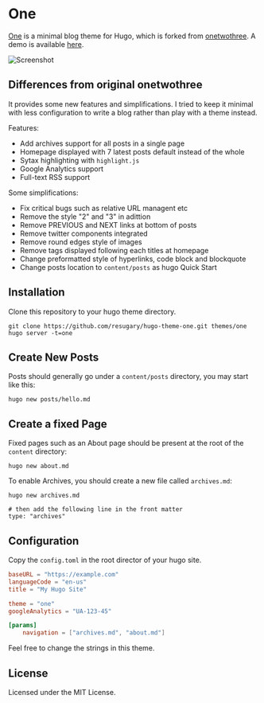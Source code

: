 One
===========

[One](https://github.com/resugary/hugo-theme-one) is a minimal blog theme for Hugo, which is forked from [onetwothree](https://github.com/schollz/onetwothree). A demo is available [here](https://resugary.github.io/hugo-theme-one).

![Screenshot](https://github.com/resugary/hugo-theme-one/blob/master/images/screenshot.png)

## Differences from original onetwothree

It provides some new features and simplifications. I tried to keep it minimal with less configuration to write a blog rather than play with a theme instead.

Features:  
- Add archives support for all posts in a single page  
- Homepage displayed with 7 latest posts default instead of the whole
- Sytax highlighting with `highlight.js`  
- Google Analytics support  
- Full-text RSS support

Some simplifications:
- Fix critical bugs such as relative URL managent etc 
- Remove the style "2" and "3" in adittion  
- Remove PREVIOUS and NEXT links at bottom of posts  
- Remove twitter components integrated
- Remove round edges style of images    
- Remove tags displayed following each titles at homepage  
- Change preformatted style of hyperlinks, code block and blockquote  
- Change posts location to `content/posts` as hugo Quick Start

## Installation

Clone this repository to your hugo theme directory.

```
git clone https://github.com/resugary/hugo-theme-one.git themes/one
hugo server -t=one
```


## Create New Posts

Posts should generally go under a `content/posts` directory, you may start like this:

```
hugo new posts/hello.md
```

## Create a fixed Page

Fixed pages such as an About page should be present at the root of the `content` directory:

```
hugo new about.md
```

To enable Archives, you should create a new file called `archives.md`:

```
hugo new archives.md

# then add the following line in the front matter
type: "archives"
```

## Configuration

Copy the `config.toml` in the root director of your hugo site. 

```toml
baseURL = "https://example.com"
languageCode = "en-us"
title = "My Hugo Site"

theme = "one"
googleAnalytics = "UA-123-45"

[params]
    navigation = ["archives.md", "about.md"]

```

Feel free to change the strings in this theme.

## License

Licensed under the MIT License.

